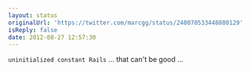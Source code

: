 ```yaml
---
layout: status
originalUrl: 'https://twitter.com/marcgg/status/240070533448880129'
isReply: false
date: 2012-08-27 12:57:30
---
```


`uninitialized constant Rails` ... that can't be good ...
